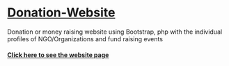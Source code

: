 # [Donation-Website](https://2apreety18.github.io/Donation-Website/)
Donation or money raising website using Bootstrap, php with the individual profiles of NGO/Organizations and fund raising events
#### [Click here to see the website page](https://2apreety18.github.io/Donation-Website/)
